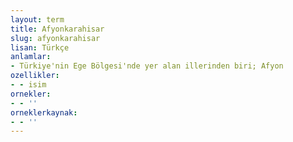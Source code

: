 ```yaml
---
layout: term
title: Afyonkarahisar
slug: afyonkarahisar
lisan: Türkçe
anlamlar:
- Türkiye'nin Ege Bölgesi'nde yer alan illerinden biri; Afyon
ozellikler:
- - isim
ornekler:
- - ''
orneklerkaynak:
- - ''
---
```

